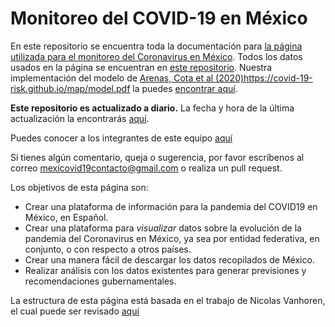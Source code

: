 # Monitoreo del COVID-19 en México

En este repositorio se encuentra toda la documentación para [la página utilizada para el monitoreo del Coronavirus en México](https://mexicovid19.github.io/Mexico/). Todos los datos usados en la página se encuentran en [este repositorio](https://github.com/mexicovid19/Mexico-datos). Nuestra implementación del modelo de [Arenas, Cota et al (2020)]()https://covid-19-risk.github.io/map/model.pdf la puedes [encontrar aquí](https://github.com/mexicovid19/Mexico-modelo).

**Este repositorio es actualizado a diario.** La fecha y hora de la última actualización la encontrarás [aquí](https://github.com/mexicovid19/Mexico-datos/blob/master/datos/last_updated.csv).

Puedes conocer a los integrantes de este equipo [aquí](https://mexicovid19.github.io/Mexico/about.html)

Si tienes algún comentario, queja o sugerencia, por favor escríbenos al correo mexicovid19contacto@gmail.com o realiza un pull request.  

Los objetivos de esta página son: 
- Crear una plataforma de información para la pandemia del COVID19 en México, en Español.
- Crear una plataforma para _visualizar_ datos sobre la evolución de la pandemia del Coronavirus en México, ya sea por entidad federativa, en conjunto, o con respecto a otros países.
- Crear una manera fácil de descargar los datos recopilados de México. 
- Realizar análisis con los datos existentes para generar previsiones y recomendaciones gubernamentales.


La estructura de esta página está basada en el trabajo de Nicolas Vanhoren, el cual puede ser revisado [aquí](https://github.com/nicolas-van/bootstrap-4-github-pages)
